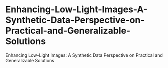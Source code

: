 # Enhancing-Low-Light-Images-A-Synthetic-Data-Perspective-on-Practical-and-Generalizable-Solutions
Enhancing Low-Light Images: A Synthetic Data Perspective on Practical and Generalizable Solutions
